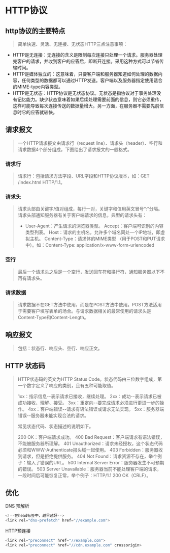 # HTTP协议

## http协议的主要特点

> 简单快速、灵活、无连接、无状态HTTP三点注意事项：

- HTTP是无连接：无连接的含义是限制每次连接只处理一个请求。服务器处理完客户的请求，并收到客户的应答后，即断开连接。采用这种方式可以节省传输时间。
- HTTP是媒体独立的：这意味着，只要客户端和服务器知道如何处理的数据内容，任何类型的数据都可以通过HTTP发送。客户端以及服务器指定使用适合的MIME-type内容类型。
- HTTP是无状态：HTTP协议是无状态协议。无状态是指协议对于事务处理没有记忆能力。缺少状态意味着如果后续处理需要前面的信息，则它必须重传，这样可能导致每次连接传送的数据量增大。另一方面，在服务器不需要先前信息时它的应答就较快。

## 请求报文

> 一个HTTP请求报文由请求行（request line）、请求头（header）、空行和请求数据4个部分组成，下图给出了请求报文的一般格式。

### 请求行

> 请求行：包括请求方法字段、URL字段和HTTP协议版本，如：GET /index.html HTTP/1.1。

### 请求头

> 请求头部由关键字/值对组成，每行一对，关键字和值用英文冒号“:”分隔。请求头部通知服务器有关于客户端请求的信息，典型的请求头有：
>
> - User-Agent：产生请求的浏览器类型。
>   Accept：客户端可识别的内容类型列表。
>   Host：请求的主机名，允许多个域名同处一个IP地址，即虚拟主机。
>   Content-Type：请求体的MIME类型 （用于POST和PUT请求中）。如：Content-Type: application/x-www-form-urlencoded

### 空行

> 最后一个请求头之后是一个空行，发送回车符和换行符，通知服务器以下不再有请求头。

### 请求数据

> 请求数据不在GET方法中使用，而是在POST方法中使用。POST方法适用于需要客户填写表单的场合。与请求数据相关的最常使用的请求头是Content-Type和Content-Length。

## 响应报文

> 包括：状态行、响应头、空行、响应正文。

## HTTP 状态码

> HTTP状态码的英文为HTTP Status Code。状态代码由三位数字组成，第一个数字定义了响应的类别，且有五种可能取值。
>
> 1xx：指示信息--表示请求已接收，继续处理。
> 2xx：成功--表示请求已被成功接收、理解、接受。
> 3xx：重定向--要完成请求必须进行更进一步的操作。
> 4xx：客户端错误--请求有语法错误或请求无法实现。
> 5xx：服务器端错误--服务器未能实现合法的请求。
>
> 常见状态代码、状态描述的说明如下。
>
> 200 OK：客户端请求成功。
> 400 Bad Request：客户端请求有语法错误，不能被服务器所理解。
> 401 Unauthorized：请求未经授权，这个状态代码必须和WWW-Authenticate报头域一起使用。
> 403 Forbidden：服务器收到请求，但是拒绝提供服务。
> 404 Not Found：请求资源不存在，举个例子：输入了错误的URL。
> 500 Internal Server Error：服务器发生不可预期的错误。
> 503 Server Unavailable：服务器当前不能处理客户端的请求，一段时间后可能恢复正常，举个例子：HTTP/1.1 200 OK（CRLF）。

## 优化

DNS 预解析

```js
<!--在head标签中，越早越好-->
<link rel="dns-prefetch" href="//example.com">
```

HTTP预连接

```js
<link rel="preconnect" href="//example.com">
<link rel="preconnect" href="//cdn.example.com" crossorigin>
```
